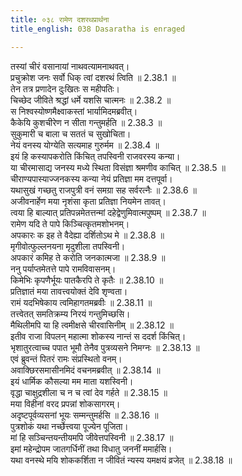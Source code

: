 ```yaml
---
title: ०३८ रामेण दशरथप्रार्थना
title_english: 038 Dasaratha is enraged

---
```

<div class="audioEmbed"  caption="श्रीराम-हरिसीताराममूर्ति-घनपाठिभ्यां वचनम्" src="https://archive.org/download/Ramayana-recitation-Sriram-harisItArAmamUrti-Ghanapaati-v2/Kanda_2/Kanda_2_AYK-038-_Ramena_Dashratha_Prathana.mp3"></div>

  
तस्यां चीरं वसानायां नाथवत्यामनाथवत्।  
प्रचुक्रोश जनः सर्वो धिक् त्वां दशरथं त्विति ॥ 2.38.1 ॥   
तेन तत्र प्रणादेन दुःखितः स महीपतिः।  
चिच्छेद जीविते श्रद्धां धर्मे यशसि चात्मनः ॥ 2.38.2 ॥   
स निश्वस्योष्णमैक्ष्वाकस्तां भार्यामिदमब्रवीत्।  
कैकेयि कुशचीरेण न सीता गन्तुमर्हति ॥ 2.38.3 ॥   
सुकुमारी च बाला च सततं च सुखोचिता।  
नेयं वनस्य योग्येति सत्यमाह गुरुर्मम ॥ 2.38.4 ॥   
इयं हि कस्यापकरोति किंचित् तपस्विनी राजवरस्य कन्या।  
या चीरमासाद्य जनस्य मध्ये स्थिता विसंज्ञा श्रमणीव काचित् ॥ 2.38.5 ॥   
चीराण्यपास्याज्जनकस्य कन्या नेयं प्रतिज्ञा मम दत्तपूर्वा।  
यथासुखं गच्छतु राजपुत्री वनं समग्रा सह सर्वरत्नैः ॥ 2.38.6 ॥   
अजीवनार्हेण मया नृशंसा कृता प्रतिज्ञा नियमेन तावत्।  
त्वया हि बाल्यात् प्रतिपन्नमेतत्तन्मां दहेद्वेणुमिवात्मपुष्पम् ॥ 2.38.7 ॥   
रामेण यदि ते पापे किञ्चित्कृतमशोभनम्।  
अपकारः क इह ते वैदेह्या दर्शितोऽथ मे ॥ 2.38.8 ॥   
मृगीवोत्फुल्लनयना मृदुशीला तपस्विनी।  
अपकारं कमिह ते करोति जनकात्मजा ॥ 2.38.9 ॥   
ननु पर्याप्तमेतत्ते पापे रामविवासनम्।  
किमेभिः कृपणैर्भूयः पातकैरपि ते कृतैः ॥ 2.38.10 ॥   
प्रतिज्ञातं मया तावत्त्वयोक्तं देवि शृण्वता।  
रामं यदभिषेकाय त्वमिहागतमब्रवीः ॥ 2.38.11 ॥   
तत्त्वेतत् समतिक्रम्य निरयं गन्तुमिच्छसि।  
मैथिलीमपि या हि त्वमीक्षसे चीरवासिनीम् ॥ 2.38.12 ॥   
इतीव राजा विपलन् महात्मा शोकस्य नान्तं स ददर्श किंचित्।  
भृशातुरत्वाच्च पपात भूमौ तेनैव पुत्रव्यसने निमग्नः ॥ 2.38.13 ॥   
एवं ब्रुवन्तं पितरं रामः संप्रस्थितो वनम्।  
अवाक्छिरसमासीनमिदं वचनमब्रवीत् ॥ 2.38.14 ॥   
इयं धार्मिक कौसल्या मम माता यशस्विनी।  
वृद्धा चाक्षुद्रशीला च न च त्वां देव गर्हते ॥ 2.38.15 ॥   
मया विहीनां वरद प्रपन्नां शोकसागरम्।  
अदृष्टपूर्वव्यसनां भूयः सम्मन्तुमर्हसि ॥ 2.38.16 ॥   
पुत्रशोकं यथा नर्च्छेत्त्वया पूज्येन पूजिता।  
मां हि सञ्चिन्तयन्तीयमपि जीवेत्तपस्विनी ॥ 2.38.17 ॥   
इमां महेन्द्रोपम जातगर्धिनीं तथा विधातु जननीं ममार्हसि।  
यथा वनस्थे मयि शोककर्शिता न जीवितं न्यस्य यमक्षयं व्रजेत् ॥ 2.38.18 ॥   